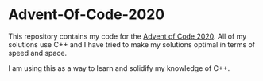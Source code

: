 # Advent-Of-Code-2020

This repository contains my code for the [Advent of Code 2020](https://adventofcode.com/). All of my solutions use C++ and I have tried to make my solutions optimal in terms of speed and space.

I am using this as a way to learn and solidify my knowledge of C++.
